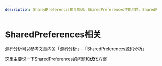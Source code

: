 ```yaml
---
description: SharedPreferences相关知识、SharedPreferences性能问题、SharedPreferences优化
---
```


# SharedPreferences相关

源码分析可以参考文章内的「源码分析」-「SharedPreferences源码分析」

这里主要说一下SharedPreferences的问题和**优化**方案







